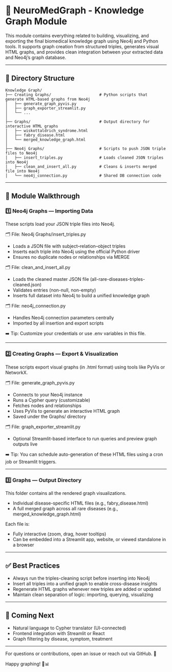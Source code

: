 # 🧠 NeuroMedGraph - Knowledge Graph Module

This module contains everything related to building, visualizing, and exporting the final biomedical knowledge graph using Neo4j and Python tools. It supports graph creation from structured triples, generates visual HTML graphs, and provides clean integration between your extracted data and Neo4j’s graph database.

---

## 📁 Directory Structure

```
Knowledge Graph/
├── Creating Graphs/                     # Python scripts that generate HTML-based graphs from Neo4j
│   ├── generate_graph_pyvis.py
│   ├── graph_exporter_streamlit.py
│   └── ...
│
├── Graphs/                              # Output directory for interactive HTML graphs
│   ├── wiskottaldrich_syndrome.html
│   ├── fabry_disease.html
│   └── merged_knowledge_graph.html
│
├── Neo4j Graphs/                        # Scripts to push JSON triple files to Neo4j
│   ├── insert_triples.py                # Loads cleaned JSON triples into Neo4j
│   ├── clean_and_insert_all.py          # Cleans & inserts merged file into Neo4j
│   └── neo4j_connection.py              # Shared DB connection code
```

---

## 📜 Module Walkthrough

### 1️⃣ Neo4j Graphs — Importing Data

These scripts load your JSON triple files into Neo4j.

🗂️ File: Neo4j Graphs/insert_triples.py
- Loads a JSON file with subject–relation–object triples
- Inserts each triple into Neo4j using the official Python driver
- Ensures no duplicate nodes or relationships via MERGE

🗂️ File: clean_and_insert_all.py
- Loads the cleaned master JSON file (all-rare-diseases-triples-cleaned.json)
- Validates entries (non-null, non-empty)
- Inserts full dataset into Neo4j to build a unified knowledge graph

🗂️ File: neo4j_connection.py
- Handles Neo4j connection parameters centrally
- Imported by all insertion and export scripts

➡️ Tip: Customize your credentials or use .env variables in this file.

---

### 2️⃣ Creating Graphs — Export & Visualization

These scripts export visual graphs (in .html format) using tools like PyVis or NetworkX.

🗂️ File: generate_graph_pyvis.py
- Connects to your Neo4j instance
- Runs a Cypher query (customizable)
- Fetches nodes and relationships
- Uses PyVis to generate an interactive HTML graph
- Saved under the Graphs/ directory

🗂️ File: graph_exporter_streamlit.py
- Optional Streamlit-based interface to run queries and preview graph outputs live

➡️ Tip: You can schedule auto-generation of these HTML files using a cron job or Streamlit triggers.

---

### 3️⃣ Graphs — Output Directory

This folder contains all the rendered graph visualizations.

- Individual disease-specific HTML files (e.g., fabry_disease.html)
- A full merged graph across all rare diseases (e.g., merged_knowledge_graph.html)

Each file is:
- Fully interactive (zoom, drag, hover tooltips)
- Can be embedded into a Streamlit app, website, or viewed standalone in a browser

---

## ✅ Best Practices

- Always run the triples-cleaning script before inserting into Neo4j
- Insert all triples into a unified graph to enable cross-disease insights
- Regenerate HTML graphs whenever new triples are added or updated
- Maintain clean separation of logic: importing, querying, visualizing

---

## 🚀 Coming Next
- Natural language to Cypher translator (UI-connected)
- Frontend integration with Streamlit or React
- Graph filtering by disease, symptom, treatment

---

For questions or contributions, open an issue or reach out via GitHub. 🧬

Happy graphing! 🧠📊
